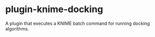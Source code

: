 # plugin-knime-docking
A plugin that executes a KNIME batch command for running docking algorithms.
